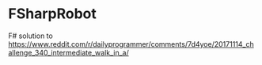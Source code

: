 # FSharpRobot
F# solution to https://www.reddit.com/r/dailyprogrammer/comments/7d4yoe/20171114_challenge_340_intermediate_walk_in_a/
